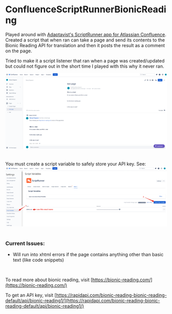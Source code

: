 # ConfluenceScriptRunnerBionicReading

Played around with [Adaptavist's ScriptRunner app for Atlassian Confluence](https://marketplace.atlassian.com/apps/1215215/scriptrunner-for-confluence?tab=overview&hosting=cloud). Created a script that when ran can take a page and send its contents to the Bionic Reading API for translation and then it posts the result as a comment on the page.

Tried to make it a script listener that ran when a page was created/updated but could not figure out in the short time I played with this why it never ran.

![What it looks like on confluence](img/2.png "What it looks like")
<br>
<br>
<br>
You must create a script variable to safely store your API key. See:
![How to add a script variable](img/1.png "Adding a script variable")
<br>
<br>
### Current Issues:
* Will run into xhtml errors if the page contains anything other than basic text (like code snippets)

<br>

To read more about bionic reading, visit [https://bionic-reading.com/](https://bionic-reading.com/)

To get an API key, visit [https://rapidapi.com/bionic-reading-bionic-reading-default/api/bionic-reading1/](https://rapidapi.com/bionic-reading-bionic-reading-default/api/bionic-reading1/)